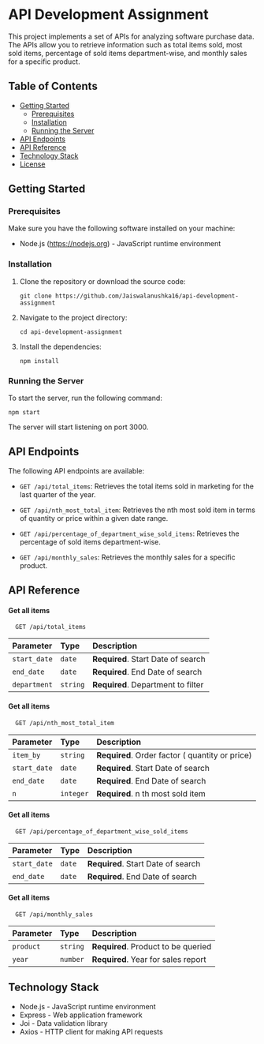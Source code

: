 # API Development Assignment

This project implements a set of APIs for analyzing software purchase data. The APIs allow you to retrieve information such as total items sold, most sold items, percentage of sold items department-wise, and monthly sales for a specific product.

## Table of Contents

- [Getting Started](#getting-started)
  - [Prerequisites](#prerequisites)
  - [Installation](#installation)
  - [Running the Server](#running-the-server)
- [API Endpoints](#api-endpoints)
- [API Reference](#api-reference)
- [Technology Stack](#technology-stack)
- [License](#license)

## Getting Started

### Prerequisites

Make sure you have the following software installed on your machine:

- Node.js (https://nodejs.org) - JavaScript runtime environment

### Installation

1. Clone the repository or download the source code:

   ```shell
   git clone https://github.com/Jaiswalanushka16/api-development-assignment
   ```

2. Navigate to the project directory:

   ```shell
   cd api-development-assignment
   ```

3. Install the dependencies:

   ```shell
   npm install
   ```

### Running the Server

To start the server, run the following command:

```shell
npm start
```

The server will start listening on port 3000.

## API Endpoints

The following API endpoints are available:

- `GET /api/total_items`: Retrieves the total items sold in marketing for the last quarter of the year.

- `GET /api/nth_most_total_item`: Retrieves the nth most sold item in terms of quantity or price within a given date range.

- `GET /api/percentage_of_department_wise_sold_items`: Retrieves the percentage of sold items department-wise.

- `GET /api/monthly_sales`: Retrieves the monthly sales for a specific product.

## API Reference

#### Get all items

```http
  GET /api/total_items
```

| Parameter    | Type     | Description                        |
| :----------- | :------- | :--------------------------------- |
| `start_date` | `date`   | **Required**. Start Date of search |
| `end_date`   | `date`   | **Required**. End Date of search   |
| `department` | `string` | **Required**. Department to filter |

#### Get all items

```http
  GET /api/nth_most_total_item
```

| Parameter    | Type      | Description                                     |
| :----------- | :-------- | :---------------------------------------------- |
| `item_by`    | `string`  | **Required**. Order factor ( quantity or price) |
| `start_date` | `date`    | **Required**. Start Date of search              |
| `end_date`   | `date`    | **Required**. End Date of search                |
| `n`          | `integer` | **Required**. n th most sold item               |

#### Get all items

```http
  GET /api/percentage_of_department_wise_sold_items
```

| Parameter    | Type   | Description                        |
| :----------- | :----- | :--------------------------------- |
| `start_date` | `date` | **Required**. Start Date of search |
| `end_date`   | `date` | **Required**. End Date of search   |

#### Get all items

```http
  GET /api/monthly_sales
```

| Parameter | Type     | Description                         |
| :-------- | :------- | :---------------------------------- |
| `product` | `string` | **Required**. Product to be queried |
| `year`    | `number` | **Required**. Year for sales report |

## Technology Stack

- Node.js - JavaScript runtime environment
- Express - Web application framework
- Joi - Data validation library
- Axios - HTTP client for making API requests

